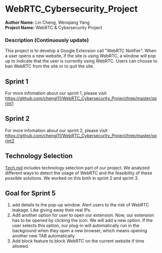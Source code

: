 # WebRTC_Cybersecurity_Project
**Author Name:** Lin Cheng, Wenqiang Yang\
**Project Name:** WebRTC & Cybersecurity Project

### Description (Continuously update)

This project is to develop a Google Extension call "WebRTC Notifier". When a user opens a new website, if the site is using WebRTC, a window will pop up to indicate that the user is currently using WebRTC. Users can choose to ban WebRTC from the site or to quit the site.

## Sprint 1
For more infomation about our sprint 1, please visit https://github.com/chengl11/WebRTC_Cybersecurity_Project/tree/master/sprint1

## Sprint 2
For more infomation about our sprint 2, please visit https://github.com/chengl11/WebRTC_Cybersecurity_Project/tree/master/sprint2

## Technology Selection
[Tech.md](https://github.com/chengl11/WebRTC_Cybersecurity_Project/blob/master/tech.md) includes technology selection part of our project. We analyzed different ways to detect the usage of WebRTC and the feasibility of these possible solutions. We worked on this both in sprint 2 and sprint 3.

## Goal for Sprint 5
1. add details to the pop-up window. Alert users to the risk of WebRTC leakage. Like giving away their real IPs.
2. Add another option for user to open our extension. Now, our extension has to be opened by clicking the icon. We will add a new option. If the user selects this option, our plug-in will automatically run in the background when they open a new browser, which means opening another new TAB automatically.
3. Add block feature to block WebRTC on the current website if time allowed.



